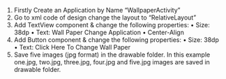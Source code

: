 1) Firstly Create an Application by Name “WallpaperActivity”
2) Go to xml code of design change the layout to “RelativeLayout”
3) Add TextView component & change the following properties:
• Size: 38dp
• Text: Wall Paper Change Application
• Center-Align
4) Add Button component & change the following properties:
• Size: 38dp
• Text: Click Here To Change Wall Paper
5) Save five images (jpg format) in the drawable folder. In this example one.jpg,
two.jpg, three.jpg, four.jpg and five.jpg images are saved in drawable folder.


